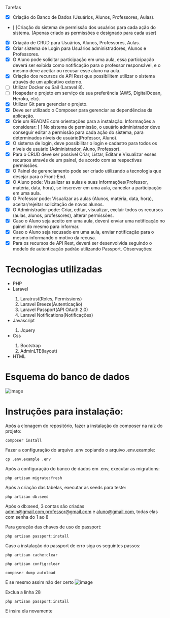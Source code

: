 Tarefas
- [x] Criação do Banco de Dados (Usuários, Alunos, Professores, Aulas).
- [  ]Criação do sistema de permissão dos usuários para cada ação do sistema. (Apenas criado as permissões e designado para cada user) 
- [x] Criação de CRUD para Usuários, Alunos, Professores, Aulas.
- [x] Criar sistema de Login para Usuários administradores, Alunos e 
Professores.
- [x] O Aluno pode solicitar participação em uma aula, essa participação 
deverá ser exibida como notificação para o professor responsável, e o 
mesmo deve aceitar ou recusar esse aluno na aula.
- [x] Criação dos recursos de API Rest que possibilitem utilizar o sistema
através de um aplicativo externo.
 - [ ] Utilizar Docker ou Sail (Laravel 8).
- [ ] Hospedar o projeto em serviço de sua preferência (AWS, DigitalOcean,
Heroku, etc).
- [x] Utilizar Git para gerenciar o projeto.
- [x] Deve ser utilizado o Composer para gerenciar as dependências da 
aplicação.
- [x] Crie um README com orientações para a instalação.
Informações a considerar:
 [ ] No sistema de permissão, o usuário administrador deve conseguir editar 
a permissão para cada ação do sistema, para determinados níveis de 
usuário(Professor, Aluno).
- [x] O sistema de login, deve possibilitar o login e cadastro para todos os 
níveis de usuário (Administrador, Aluno, Professor).
- [x] Para o CRUD deve ser possível Criar, Listar, Editar e Visualizar esses 
recursos através de um painel, de acordo com as respectivas permissões.
- [x] O Painel de gerenciamento pode ser criado utilizando a tecnologia que 
desejar para o Front-End. 
- [x] O Aluno pode: Visualizar as aulas e suas informações(Professor, matéria, 
data, hora), se inscrever em uma aula, cancelar a participação em uma 
aula.
- [x] O Professor pode: Visualizar as aulas (Alunos, matéria, data, hora), 
aceitar/rejeitar solicitação de novos alunos.
- [x] O Administrador pode: Criar, editar, visualizar, excluir todos os recursos 
(aulas, alunos, professores), alterar permissões.
- [x] Caso o Aluno seja aceito em uma aula, deverá enviar uma notificação no 
painel do mesmo para informar. 
- [x] Caso o Aluno seja recusado em uma aula, enviar notificação para o 
mesmo informando o motivo da recusa. 
- [x] Para os recursos de API Rest, deverá ser desenvolvida seguindo o modelo
de autenticação padrão utilizando Passport. 
Observações: 

<h1>Tecnologias utilizadas</h1>
<ul>
    <li>PHP</li>
    <li>Laravel</li>
        <ol> 
            <li>Laratrust(Roles, Permissions)</li>
            <li>Laravel Breeze(Autenticação)</li>
            <li>Laravel Passport(API OAuth 2.0)</li>
            <li>Laravel Notifications(Notificações)</li>
        </ol>
<li>Javascript</li>
    <ol>
        <li>Jquery</li>
     </ol>  
<li>Css</li>
    <ol>
        <li>Bootstrap</li>
        <li>AdminLTE(layout)</li>
     </ol>  
<li>HTML</li>
</ul>

<h1>Esquema do banco de dados</h1>

![image](https://user-images.githubusercontent.com/71338619/130551502-670e9f9e-0d94-4d0d-bb72-164b754c689d.png)



<h1>Instruções para instalação:</h1>

Após a clonagem do repositório, fazer a instalação do composer na raíz do projeto:
```
composer install
```
Fazer a configuração do arquivo .env copiando o arquivo .env.example:
```
cp .env.example .env
```
Após a configuração do banco de dados em .env, executar as migrations:
```
php artisan migrate:fresh
```
Após a criação das tabelas, executar as seeds para teste:
```
php artisan db:seed
```
Após o db:seed, 3 contas são criadas admin@gmail.com,professor@gmail.com e aluno@gmail.com, todas elas com senha do 1 ao 8

Para geração das chaves de uso do passport:
```
php artisan passport:install
```

Caso a instalação do passport de erro siga os seguintes passos:
```
php artisan cache:clear
```

```
php artisan config:clear
```

```
composer dump-autoload
```
E se mesmo assim não der certo
![image](https://user-images.githubusercontent.com/71338619/130554717-6dd846c5-a48e-494a-8d15-a9ff5ec51bdd.png)

Exclua a linha 28
```
php artisan passport:install
```
E insira ela novamente
